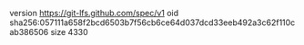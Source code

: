 version https://git-lfs.github.com/spec/v1
oid sha256:057111a658f2bcd6503b7f56cb6ce64d037dcd33eeb492a3c62f110cab386506
size 4330
